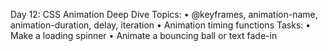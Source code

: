  Day 12: CSS Animation Deep Dive 
Topics: 
• @keyframes, animation-name, animation-duration, delay, iteration 
• Animation timing functions 
Tasks: 
• Make a loading spinner 
• Animate a bouncing ball or text fade-in